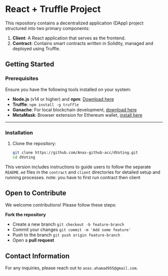 # React + Truffle Project

This repository contains a decentralized application (DApp) project structured into two primary components:

1. **Client**: A React application that serves as the frontend.
2. **Contract**: Contains smart contracts written in Solidity, managed and deployed using Truffle.

## Getting Started

### Prerequisites

Ensure you have the following tools installed on your system:

- **Node.js** (v14 or higher) and **npm**: [Download here](https://nodejs.org/)
- **Truffle**: `npm install -g truffle`
- **Ganache**: For local blockchain development, [download here](https://trufflesuite.com/ganache/)
- **MetaMask**: Browser extension for Ethereum wallet, [install here](https://metamask.io/)

---

### Installation

1. Clone the repository:

   ```bash
   git clone https://github.com/Anas-github-acc/dVoting.git
   cd dVoting


This version includes instructions to guide users to follow the separate `README.md` files in the `contract` and `client` directories for detailed setup and running processes.
note: you have to first run contract then client


## Open to Contribute
We welcome contributions! Please follow these steps:

**Fork the repository**
- Create a new branch `git checkout -b feature-branch`
- Commit your changes `git commit -m 'Add some feature'`
- Push to the branch `git push origin feature-branch`
- Open a **pull request**

## Contact Information
For any inquiries, please reach out to `anas.ahamad955@gmail.com`.
